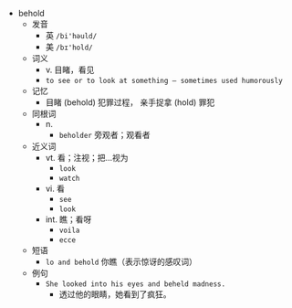 - behold
  - 发音
    - 英 `/bi'həuld/`
    - 美 `/bɪ'hold/`
  - 词义
    - v. 目睹，看见
    - `to see or to look at something – sometimes used humorously`
  - 记忆
    - 目睹 (behold) 犯罪过程， 亲手捉拿 (hold) 罪犯
  - 同根词
    - n.
      - `beholder` 旁观者；观看者
  - 近义词
    - vt. 看；注视；把...视为
      - `look`
      - `watch`
    - vi. 看
      - `see`
      - `look`
    - int. 瞧；看呀
      - `voila`
      - `ecce`
  - 短语
    - `lo and behold` 你瞧（表示惊讶的感叹词） 
  - 例句
    - `She looked into his eyes and beheld madness.`
      - 透过他的眼睛，她看到了疯狂。

